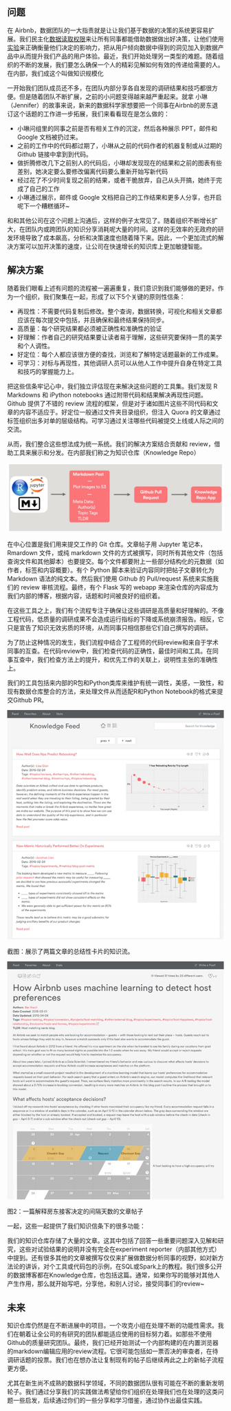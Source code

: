 ## 问题

在 Airbnb，数据团队的一大指责就是让让我们基于数据的决策的系统更容易扩展。我们民主化[数据读取权限]()来让所有同事都能借助数据做出好决策，让他们使用[实验]()来正确衡量他们决定的影响力，把从用户倾向数据中得到的洞见加入到数据产品中从而提升我们产品的用户体验。最近，我们开始处理另一类型的难题。随着组织的不断的发展，我们要怎么确保一个人的精彩见解如何有效的传递给需要的人。在内部，我们成这个叫做知识规模化

一开始我们团队成员还不多，在团队内部分享各自发现的调研结果和技巧都很方便。但是随着团队不断扩展，之前的小问题变得越来越严重起来。就拿 小琳（Jennifer）的故事来说，新来的数据科学家想要把一个同事在Airbnb的房东退订这个话题的工作进一步拓展，我们来看看现在是怎么做的：

- 小琳问组里的同事之前是否有相关工作的沉淀，然后各种展示 PPT，邮件和 Google 文档被扔过来。
- 之前的工作中的代码都过期了，小琳从之前的代码作者的机器复制或从过期的 Github 链接中拿到到代码。
- 做折腾修改几下之前别人的代码后，小琳却发现现在的结果和之前的图表有些差别，她决定要么要修改偏离代码要么重新开始写新代码
- 经过花了不少时间复现之前的结果，或者干脆放弃，自己从头开搞，她终于完成了自己的工作
- 小琳通过展示，邮件或 Google 文档把自己的工作结果和更多人分享，也开启呢下一个糟糕循环~

和和其他公司在这个问题上沟通后，这样的例子太常见了。随着组织不断增长扩大，在团队内或跨团队的知识分享消耗呢大量的时间。这样的无效率的无政府的研发环境导致了成本飙高，分析和决策速度也随着降下来。因此，一个更加流式的解决方案可以加开决策的速度，让公司在快速增长的知识库上更加敏捷智能。

## 解决方案

随着我们眼看上述有问题的流程被一遍遍重复，我们意识到我们能够做的更好。作为一个组织，我们聚集在一起，形成了以下5个关键的原则性信条：

- 再现性：不需要代码复制后修改。整个查询，数据转换，可视化和相关文章都应该在每次提交中包括，并且确保和最终结果保持同步。
- 高质量：每个研究结果都必须被正确性和准确性的验证
- 好理解：作者自己的研究结果要让读者易于理解，这些研究要保持一贯的美学和个人调性。
- 好定位：每个人都应该很方便的查找，浏览和了解特定话题最新的工作成果。
- 可学习：对标与再现性，其他调研人员可以从他人工作中提升自身在特定工具和技巧的掌握能力上。

把这些信条牢记心中，我们独立评估现在来解决这些问题的工具集。我们发现 R Markdowns 和 iPython notebooks 通过附带代码和结果解决再现性问题。Github 提供了不错的 review 流程的框架，但是对于诸如图片这些不同代码和文章的内容不适应于。好定位一般通过文件夹目录组织，但注入 Quora 的文章通过标签组织出多对单的层级结构。可学习通过关注哪些代码被提交上线或人际之间的交流。

从而，我们整合这些想法成为统一系统。我们的解决方案结合贡献和 review，借助工具来展示和分发。在内部我们称之为知识仓库（Knowledge Repo）

![](../images/14595648025392.jpg)

在中心位置是我们用来提交工作的 Git 仓库。文章帖子用 Jupyter 笔记本，Rmardown 文件，或纯 markdown 文件的方式被撰写，同时所有其他文件（包括查询文件和其他脚本）也要提交。每个文件都要附上一些部分结构化的元数据（如作者，标签和内容概要）。有个 Python 脚本来验证内容同时把帖子文章转化为 Markdown 语法的纯文本。然后我们使用 Github 的 Pull/request 系统来实施我们的 review 审核流程。最终，有个 Flask 写的 webapp 来渲染仓库的内容成为我们内部的博客，根据内容，话题和时间被良好的组织着。

在这些工具之上，我们有个流程专注于确保让这些调研是高质量和好理解的。不像工程代码，低质量的调研成果不会造成运行指标的下降或系统崩溃报告。相反，它只是宣告了知识无效劣质的环境，从而同事只相信那些它们自己撰写的调研。

为了防止这种情况的发生，我们流程中结合了工程师的代码review和来自于学术同事的互查。在代码review中，我们检查代码的正确性，最佳时间和工具。在同事互查中，我们检查方法上的提升，和优先工作的关联上，说明性主张的准确性上。

我们的工具包括来内部的R包和Python类库来维护有统一调性，美感，一致性，和现有数据仓库整合的方法，来处理文件从而适配R和Python Notebook的格式来提交Github PR。

![](../images/14595659003559.jpg)







截图：展示了两篇文章的总结性卡片的知识流。



![](../images/14595659469239.jpg)

图2：一篇解释房东接客决定的间隔天数的文章帖子

一起，这些一起提供了我们知识信条下的很多功能：

我们的知识仓库存储了大量的文章。这其中包括了回答一些重要问题深入见解和研究，这些对试验结果的说明并没有完全在experiment reporter（内部其他方式）中提到。还有很多其他的文章被撰写仅仅来扩展做数据分析同事的视野，如对新方法论的讲诉，对个工具或代码包的示例，在SQL或Spark上的教程。我们很多公开的数据博客都在Knowledge仓库，也包括这篇。通常，如果你写的能够对其他人产生作用，那么就开始写吧，分享他，和别人讨论，接受同事们的review~

## 未来

知识仓库仍然是在不断进展中的项目。一个攻克小组在处理不断的功能性需求。我们在朝着让全公司的有研究的团队都能适应使用的目标努力着。如那些不使用Github的质量研究团队。最终，我们已经开始测试一个内部构建的在内置浏览器的markdown编辑应用的review流程。它很可能包括如一票否决的审查者，在待调研话题的投票。我们也在想办法让复制现有的帖子后继续再此之上的新帖子流程更方便。

尤其在新生尚不成熟的数据科学领域，不同的数据团队很有可能在不断的重新发明轮子。我们通过分享我们的实践做法希望给你们组织在处理我们也在处理的这类问题一些启发，后续通过你们的一些分享和学习借鉴，通过协作出最佳实践。

